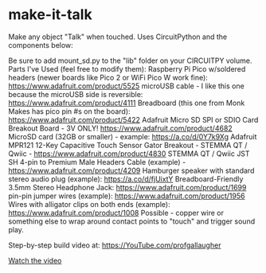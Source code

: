 # make-it-talk
Make any object "Talk" when touched. Uses CircuitPython and the components below:

Be sure to add mount_sd.py to the "lib" folder on your CIRCUITPY volume.
Parts I've Used (feel free to modify them):
Raspberry Pi Pico w/soldered headers (newer boards like Pico 2 or WiFi Pico W work fine): https://www.adafruit.com/product/5525
microUSB cable - I like this one because the microUSB side is reversible: https://www.adafruit.com/product/4111
Breadboard (this one from Monk Makes has pico pin #s on the board): https://www.adafruit.com/product/5422
Adafruit Micro SD SPI or SDIO Card Breakout Board - 3V ONLY! https://www.adafruit.com/product/4682
MicroSD card (32GB or smaller) - example: https://a.co/d/0Y7k9Xg
Adafruit MPR121 12-Key Capacitive Touch Sensor Gator Breakout - STEMMA QT / Qwiic - https://www.adafruit.com/product/4830
STEMMA QT / Qwiic JST SH 4-pin to Premium Male Headers Cable (example) - https://www.adafruit.com/product/4209
Hamburger speaker with standard stereo audio plug (example): https://a.co/d/fjUixtY
Breadboard-Friendly 3.5mm Stereo Headphone Jack: https://www.adafruit.com/product/1699
pin-pin jumper wires (example): https://www.adafruit.com/product/1956
Wires with alligator clips on both ends (example): https://www.adafruit.com/product/1008
Possible - copper wire or something else to wrap around contact points to "touch" and trigger sound play.

Step-by-step build video at: https://YouTube.com/profgallaugher

[Watch the video](https://github.com/user-attachments/assets/1e88e74a-75be-4d2d-bd13-03e026dbd904)

